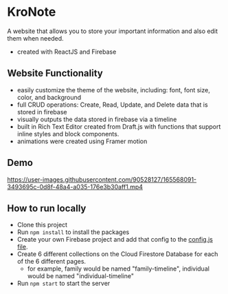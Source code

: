 # KroNote

A website that allows you to store your important information and also edit them when needed.
- created with ReactJS and Firebase

## Website Functionality

- easily customize the theme of the website, including: font, font size, color, and background
- full CRUD operations: Create, Read, Update, and Delete data that is stored in firebase
- visually outputs the data stored in firebase via a timeline
- built in Rich Text Editor created from Draft.js with functions that support inline styles and block components.
- animations were created using Framer motion

## Demo

https://user-images.githubusercontent.com/90528127/165568091-3493695c-0d8f-48a4-a035-176e3b30aff1.mp4

## How to run locally

- Clone this project
- Run `npm install` to install the packages
- Create your own Firebase project and add that config to the [config.js file](src/Components/Firebase/config.js).
- Create 6 different collections on the Cloud Firestore Database for each of the 6 different pages. 
  - for example, family would be named "family-timeline", individual would be named "individual-timeline"
- Run `npm start` to start the server
